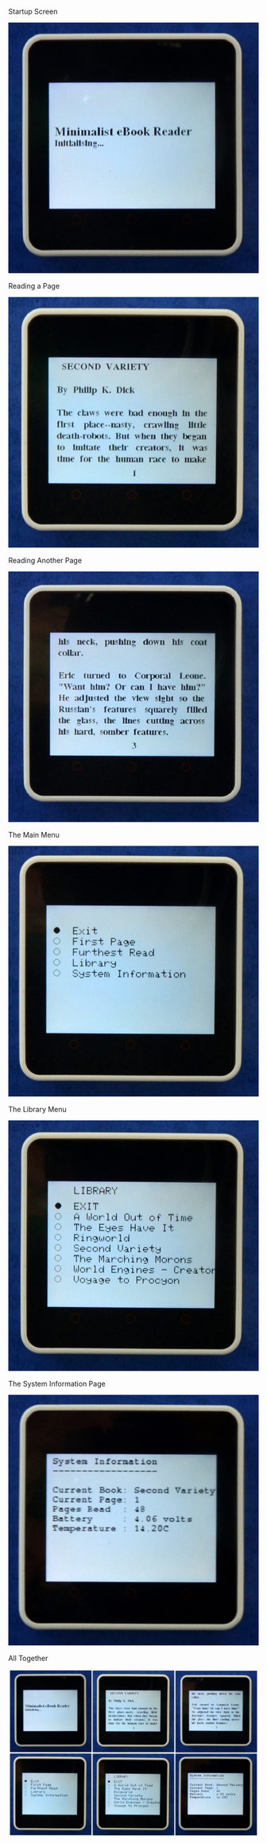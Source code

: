 Startup Screen

![Startup](https://github.com/jackbrennan-creator/ebook-reader-for-m5stack-core-2/blob/main/Gallery/startup.JPG)

Reading a Page

![Page1](https://github.com/jackbrennan-creator/ebook-reader-for-m5stack-core-2/blob/main/Gallery/page1.JPG)

Reading Another Page

![Page53](https://github.com/jackbrennan-creator/ebook-reader-for-m5stack-core-2/blob/main/Gallery/page3.JPG)

The Main Menu

![Menu](https://github.com/jackbrennan-creator/ebook-reader-for-m5stack-core-2/blob/main/Gallery/menu.JPG)

The Library Menu

![Library](https://github.com/jackbrennan-creator/ebook-reader-for-m5stack-core-2/blob/main/Gallery/library.JPG)

The System Information Page

![System](https://github.com/jackbrennan-creator/ebook-reader-for-m5stack-core-2/blob/main/Gallery/info.JPG)

All Together

![Composite](https://github.com/jackbrennan-creator/ebook-reader-for-m5stack-core-2/blob/main/Gallery/composite.jpg)
